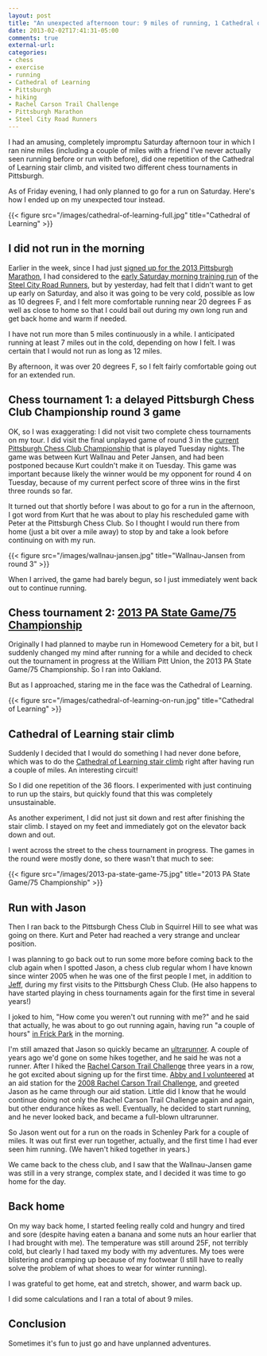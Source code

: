 ```yaml
---
layout: post
title: "An unexpected afternoon tour: 9 miles of running, 1 Cathedral of Learning stair climb, 2 chess tournaments"
date: 2013-02-02T17:41:31-05:00
comments: true
external-url: 
categories: 
- chess
- exercise
- running
- Cathedral of Learning
- Pittsburgh
- hiking
- Rachel Carson Trail Challenge
- Pittsburgh Marathon
- Steel City Road Runners
---
```

I had an amusing, completely impromptu Saturday afternoon tour in which I ran nine miles (including a couple of miles with a friend I've never actually seen running before or run with before), did one repetition of the Cathedral of Learning stair climb, and visited two different chess tournaments in Pittsburgh.

As of Friday evening, I had only planned to go for a run on Saturday. Here's how I ended up on my unexpected tour instead.

{{< figure src="/images/cathedral-of-learning-full.jpg" title="Cathedral of Learning" >}}

<!--more-->

## I did not run in the morning

Earlier in the week, since I had just [signed up for the 2013 Pittsburgh Marathon](/blog/2013/01/30/why-and-how-i-am-going-to-run-the-2013-pittsburgh-marathon/), I had considered to the [early Saturday morning training run](http://www.steelcityrrc.org/scrrcevents?eventId=582142&EventViewMode=2&CalendarViewType=1&SelectedDate=2/16/2013) of the [Steel City Road Runners](http://www.steelcityrrc.org/), but by yesterday, had felt that I didn't want to get up early on Saturday, and also it was going to be very cold, possible as low as 10 degrees F, and I felt more comfortable running near 20 degrees F as well as close to home so that I could bail out during my own long run and get back home and warm if needed.

I have not run more than 5 miles continuously in a while. I anticipated running at least 7 miles out in the cold, depending on how I felt. I was certain that I would not run as long as 12 miles.

By afternoon, it was over 20 degrees F, so I felt fairly comfortable going out for an extended run.

## Chess tournament 1: a delayed Pittsburgh Chess Club Championship round 3 game

OK, so I was exaggerating: I did not visit two complete chess tournaments on my tour. I did visit the final unplayed game of round 3 in the [current Pittsburgh Chess Club Championship](/blog/2013/02/04/pittsburgh-chess-club-championship-2013-round-3-attack-defense-and-sacrifices/) that is played Tuesday nights. The game was between Kurt Wallnau and Peter Jansen, and had been postponed because Kurt couldn't make it on Tuesday. This game was important because likely the winner would be my opponent for round 4 on Tuesday, because of my current perfect score of three wins in the first three rounds so far.

It turned out that shortly before I was about to go for a run in the afternoon, I got word from Kurt that he was about to play his rescheduled game with Peter at the Pittsburgh Chess Club. So I thought I would run there from home (just a bit over a mile away) to stop by and take a look before continuing on with my run.

{{< figure src="/images/wallnau-jansen.jpg" title="Wallnau-Jansen from round 3" >}}

When I arrived, the game had barely begun, so I just immediately went back out to continue running.

## Chess tournament 2: [2013 PA State Game/75 Championship](http://www.pitt.edu/~schach/ChessPA/wpastate.htm)

Originally I had planned to maybe run in Homewood Cemetery for a bit, but I suddenly changed my mind after running for a while and decided to check out the tournament in progress at the William Pitt Union, the 2013 PA State Game/75 Championship. So I ran into Oakland.

But as I approached, staring me in the face was the Cathedral of Learning.

{{< figure src="/images/cathedral-of-learning-on-run.jpg" title="Cathedral of Learning" >}}

## Cathedral of Learning stair climb

Suddenly I decided that I would do something I had never done before, which was to do the [Cathedral of Learning stair climb](/blog/2013/01/31/doing-an-unexpected-workout/) right after having run a couple of miles. An interesting circuit!

So I did one repetition of the 36 floors. I experimented with just continuing to run up the stairs, but quickly found that this was completely unsustainable.

As another experiment, I did not just sit down and rest after finishing the stair climb. I stayed on my feet and immediately got on the elevator back down and out.

I went across the street to the chess tournament in progress. The games in the round were mostly done, so there wasn't that much to see:

{{< figure src="/images/2013-pa-state-game-75.jpg" title="2013 PA State Game/75 Championship" >}}

## Run with Jason

Then I ran back to the Pittsburgh Chess Club in Squirrel Hill to see what was going on there. Kurt and Peter had reached a very strange and unclear position.

I was planning to go back out to run some more before coming back to the club again when I spotted Jason, a chess club regular whom I have known since winter 2005 when he was one of the first people I met, in addition to [Jeff](/blog/2012/12/18/round-6-of-pittsburgh-chess-club-tournament-playing-pragmatically/), during my first visits to the Pittsburgh Chess Club. (He also happens to have started playing in chess tournaments again for the first time in several years!)

I joked to him, "How come you weren't out running with me?" and he said that actually, he was about to go out running again, having run "a couple of hours" [in Frick Park](/blog/2013/01/27/how-to-gut-out-the-tough-workout/) in the morning.

I'm still amazed that Jason so quickly became an [ultrarunner](http://ultrasignup.com/results_participant.aspx?fname=Jason&lname=Maruccio&age=36). A couple of years ago we'd gone on some hikes together, and he said he was not a runner. After I hiked the [Rachel Carson Trail Challenge](http://www.rachelcarsontrails.org/rct/challenge) three years in a row, he got excited about signing up for the first time. [Abby and I volunteered](http://www.rachelcarsontrails.org/rct/challenge/rctc08/volunteers) at an aid station for the [2008 Rachel Carson Trail Challenge](http://www.rachelcarsontrails.org/rct/challenge/rctc08), and greeted Jason as he came through our aid station. Little did I know that he would continue doing not only the Rachel Carson Trail Challenge again and again, but other endurance hikes as well. Eventually, he decided to start running, and he never looked back, and became a full-blown ultrarunner.

So Jason went out for a run on the roads in Schenley Park for a couple of miles. It was out first ever run together, actually, and the first time I had ever seen him running. (We haven't hiked together in years.)

We came back to the chess club, and I saw that the Wallnau-Jansen game was still in a very strange, complex state, and I decided it was time to go home for the day.

## Back home

On my way back home, I started feeling really cold and hungry and tired and sore (despite having eaten a banana and some nuts an hour earlier that I had brought with me). The temperature was still around 25F, not terribly cold, but clearly I had taxed my body with my adventures. My toes were blistering and cramping up because of my footwear (I still have to really solve the problem of what shoes to wear for winter running).

I was grateful to get home, eat and stretch, shower, and warm back up.

I did some calculations and I ran a total of about 9 miles.

## Conclusion

Sometimes it's fun to just go and have unplanned adventures.
